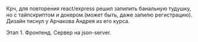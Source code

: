 Крч, для повторения react/express решил запилить банальную тудушку, но с тайпскриптом и докером.(может быть, даже запилю регистрацию). Дизайн тиснул у Арчакова Андрея из его курса.

Этап 1. Фронтенд. Сервер на json-server.
